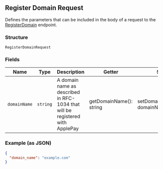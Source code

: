 ## Register Domain Request

Defines the parameters that can be included in the body of
a request to the [RegisterDomain](#endpoint-registerdomain) endpoint.

### Structure

`RegisterDomainRequest`

### Fields

| Name | Type | Description | Getter | Setter |
|  --- | --- | --- | --- | --- |
| `domainName` | `string` | A domain name as described in RFC-1034 that will be registered with ApplePay | getDomainName(): string | setDomainName(string domainName): void |

### Example (as JSON)

```json
{
  "domain_name": "example.com"
}
```

